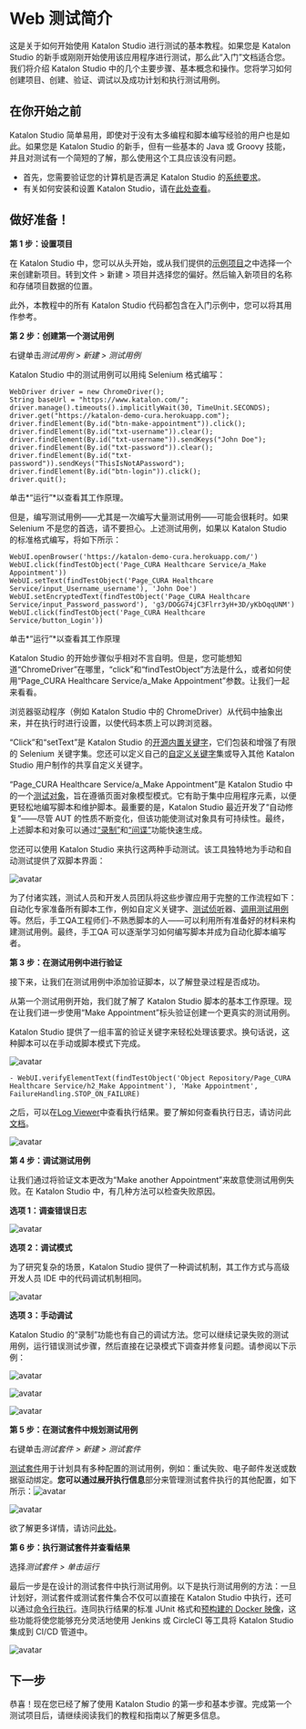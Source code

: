 # Web 测试简介

这是关于如何开始使用 Katalon Studio 进行测试的基本教程。如果您是 Katalon Studio 的新手或刚刚开始使用该应用程序进行测试，那么此“入门”文档适合您。我们将介绍 Katalon Studio 中的几个主要步骤、基本概念和操作。您将学习如何创建项目、创建、验证、调试以及成功计划和执行测试用例。

## 在你开始之前

Katalon Studio 简单易用，即使对于没有太多编程和脚本编写经验的用户也是如此。如果您是 Katalon Studio 的新手，但有一些基本的 Java 或 Groovy 技能，并且对测试有一个简短的了解，那么使用这个工具应该没有问题。

- 首先，您需要验证您的计算机是否满足 Katalon Studio 的[系统要求](https://docs.katalon.com/katalon-studio/docs/system-requirements.html)。
- 有关如何安装和设置 Katalon Studio，请在[此处查看](https://docs.katalon.com/katalon-studio/tutorials/install_setup_katalon_studio.html)。

## 做好准备！

**第 1 步：设置项目**

在 Katalon Studio 中，您可以从头开始，或从我们提供的[示例项目](https://github.com/katalon-studio-samples)之中选择一个来创建新项目。转到文件 > 新建 > 项目并选择您的偏好。然后输入新项目的名称和存储项目数据的位置。

此外，本教程中的所有 Katalon Studio 代码都包含在入门示例中，您可以将其用作参考。

**第 2 步：创建第一个测试用例**

右键单击*测试用例 > 新建 > 测试用例*

Katalon Studio 中的测试用例可以用纯 Selenium 格式编写：

```
WebDriver driver = new ChromeDriver();
String baseUrl = "https://www.katalon.com/";
driver.manage().timeouts().implicitlyWait(30, TimeUnit.SECONDS);
driver.get("https://katalon-demo-cura.herokuapp.com");
driver.findElement(By.id("btn-make-appointment")).click();
driver.findElement(By.id("txt-username")).clear();
driver.findElement(By.id("txt-username")).sendKeys("John Doe");
driver.findElement(By.id("txt-password")).clear();
driver.findElement(By.id("txt-password")).sendKeys("ThisIsNotAPassword");
driver.findElement(By.id("btn-login")).click();
driver.quit();
```

单击*“运行”*以查看其工作原理。

但是，编写测试用例——尤其是一次编写大量测试用例——可能会很耗时。如果 Selenium 不是您的首选，请不要担心。上述测试用例，如果以 Katalon Studio 的标准格式编写，将如下所示：

```
WebUI.openBrowser('https://katalon-demo-cura.herokuapp.com/')
WebUI.click(findTestObject('Page_CURA Healthcare Service/a_Make Appointment'))
WebUI.setText(findTestObject('Page_CURA Healthcare Service/input_Username_username'), 'John Doe')
WebUI.setEncryptedText(findTestObject('Page_CURA Healthcare Service/input_Password_password'), 'g3/DOGG74jC3Flrr3yH+3D/yKbOqqUNM')
WebUI.click(findTestObject('Page_CURA Healthcare Service/button_Login'))
```

单击*“运行”*以查看其工作原理

Katalon Studio 的开始步骤似乎相对不言自明。但是，您可能想知道“ChromeDriver”在哪里，“click”和“findTestObject”方法是什么，或者如何使用“Page_CURA Healthcare Service/a_Make Appointment”参数。让我们一起来看看。

浏览器驱动程序（例如 Katalon Studio 中的 ChromeDriver）从代码中抽象出来，并在执行时进行设置，以使代码本质上可以跨浏览器。

“Click”和“setText”是 Katalon Studio 的[开源内置关键字](https://github.com/katalon-studio/katalon-studio-testing-framework)，它们包装和增强了有限的 Selenium 关键字集。您还可以定义自己的[自定义关键字](https://docs.katalon.com/katalon-studio/tutorials/create_custom_keyword.html)集或导入其他 Katalon Studio 用户制作的共享自定义关键字。

“Page_CURA Healthcare Service/a_Make Appointment”是 Katalon Studio 中的一个[测试对象](https://docs.katalon.com/katalon-studio/docs/manage-test-object.html)，旨在遵循页面对象模型模式。它有助于集中应用程序元素，以便更轻松地编写脚本和维护脚本。最重要的是，Katalon Studio 最近开发了“自动修复”——尽管 AUT 的性质不断变化，但该功能使测试对象具有可持续性。最终，上述脚本和对象可以通过[“录制”](https://docs.katalon.com/katalon-studio/docs/record-web-utility.html)和[“间谍”](https://docs.katalon.com/katalon-studio/docs/spy-web-utility.html)功能快速生成。

您还可以使用 Katalon Studio 来执行这两种手动测试。该工具独特地为手动和自动测试提供了双脚本界面：

![avatar](../imgs/ln/img-004-01.png)

为了付诸实践，测试人员和开发人员团队将这些步骤应用于完整的工作流程如下：自动化专家准备所有脚本工作，例如自定义关键字、[测试侦听](https://docs.katalon.com/katalon-studio/docs/test-listeners-test-hooks.html)器、[调用测试用例](https://docs.katalon.com/katalon-studio/docs/call-test-case.html#call-test-case-in-manual-view)等。然后，手工QA工程师们-不熟悉脚本的人——可以利用所有准备好的材料来构建测试用例。最终，手工QA 可以逐渐学习如何编写脚本并成为自动化脚本编写者。

**第 3 步：在测试用例中进行验证**

接下来，让我们在测试用例中添加验证脚本，以了解登录过程是否成功。

从第一个测试用例开始，我们就了解了 Katalon Studio 脚本的基本工作原理。现在让我们进一步使用“Make Appointment”标头验证创建一个更真实的测试用例。

Katalon Studio 提供了一组丰富的验证关键字来轻松处理该要求。换句话说，这种脚本可以在手动或脚本模式下完成。

![avatar](../imgs/ln/img-004-02.png)

```
- WebUI.verifyElementText(findTestObject('Object Repository/Page_CURA Healthcare Service/h2_Make Appointment'), 'Make Appointment', FailureHandling.STOP_ON_FAILURE)
```

之后，可以在[Log Viewer](https://docs.katalon.com/katalon-studio/tutorials/viewing_execution_logs.html)中查看执行结果。要了解如何查看执行日志，请访问此[文档](https://docs.katalon.com/katalon-studio/tutorials/viewing_execution_logs.html)。

![avatar](../imgs/ln/img-004-03.png)

**第 4 步：调试测试用例**

让我们通过将验证文本更改为“Make another Appointment”来故意使测试用例失败。在 Katalon Studio 中，有几种方法可以检查失败原因。

**选项 1：调查错误日志**

![avatar](../imgs/ln/img-004-04.png)

**选项 2：调试模式**

为了研究复杂的场景，Katalon Studio 提供了一种调试机制，其工作方式与高级开发人员 IDE 中的代码调试机制相同。

![avatar](../imgs/ln/img-004-05.png)

**选项 3：手动调试**

Katalon Studio 的“录制”功能也有自己的调试方法。您可以继续记录失败的测试用例，运行错误测试步骤，然后直接在记录模式下调查并修复问题。请参阅以下示例：

![avatar](../imgs/ln/img-004-06.png)

![avatar](../imgs/ln/img-004-07.png)

![avatar](../imgs/ln/img-004-08.png)

**第 5 步：在测试套件中规划测试用例**

右键单击*测试套件 > 新建 > 测试套件*

[测试套件](https://docs.katalon.com/katalon-studio/docs/design-a-test-suite.html)用于计划具有多种配置的测试用例，例如：重试失败、电子邮件发送或数据驱动绑定。**您可以通过展开执行信息**部分来管理测试套件执行的其他配置，如下所示：![avatar](../imgs/ln/img-004-09.png)

![avatar](../imgs/ln/img-004-10.png)

欲了解更多详情，请访问[此处](https://docs.katalon.com/katalon-studio/docs/design-a-test-suite.html)。

**第 6 步：执行测试套件并查看结果**

选择*测试套件 > 单击运行*

最后一步是在设计的测试套件中执行测试用例。以下是执行测试用例的方法：一旦计划好，测试套件或测试套件集合不仅可以直接在 Katalon Studio 中执行，还可以通过[命令行执行](https://docs.katalon.com/katalon-studio/tutorials/generate_command_line.html)。连同执行结果的标准 JUnit 格式和[预构建的 Docker 映像](https://github.com/katalon-studio/docker-images)，这些功能将使您能够充分灵活地使用 Jenkins 或 CircleCI 等工具将 Katalon Studio 集成到 CI/CD 管道中。

![avatar](../imgs/ln/img-004-11.png)

## 下一步

恭喜！现在您已经了解了使用 Katalon Studio 的第一步和基本步骤。完成第一个测试项目后，请继续阅读我们的教程和指南以了解更多信息。

